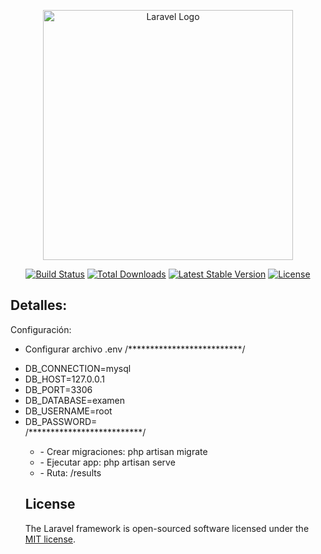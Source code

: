 <p align="center"><a href="https://laravel.com" target="_blank"><img src="https://raw.githubusercontent.com/laravel/art/master/logo-lockup/5%20SVG/2%20CMYK/1%20Full%20Color/laravel-logolockup-cmyk-red.svg" width="400" alt="Laravel Logo"></a></p>

<p align="center">
<a href="https://travis-ci.org/laravel/framework"><img src="https://travis-ci.org/laravel/framework.svg" alt="Build Status"></a>
<a href="https://packagist.org/packages/laravel/framework"><img src="https://img.shields.io/packagist/dt/laravel/framework" alt="Total Downloads"></a>
<a href="https://packagist.org/packages/laravel/framework"><img src="https://img.shields.io/packagist/v/laravel/framework" alt="Latest Stable Version"></a>
<a href="https://packagist.org/packages/laravel/framework"><img src="https://img.shields.io/packagist/l/laravel/framework" alt="License"></a>
</p>

## Detalles:

Configuración:

- Configurar archivo .env
/**************************/
<ul>
    <li>DB_CONNECTION=mysql</li>
    <li>DB_HOST=127.0.0.1</li>
    <li>DB_PORT=3306</li>
    <li>DB_DATABASE=examen</li>
    <li>DB_USERNAME=root</li>
    <li>DB_PASSWORD=</li>
/**************************/    
<ul>    
    <li>- Crear migraciones: php artisan migrate</li>
    <li>- Ejecutar app: php artisan serve</li>
    <li>- Ruta: /results</li>
</ul>

 
 

## License

The Laravel framework is open-sourced software licensed under the [MIT license](https://opensource.org/licenses/MIT).
